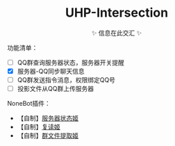 
<h1 align="center">
UHP-Intersection
</h1>
<div align="center">
✨ 信息在此交汇 ✨
</div>


功能清单：

* [ ] QQ群查询服务器状态，服务器开关提醒
* [x] 服务器-QQ同步聊天信息
* [ ] QQ群发送指令消息，权限绑定QQ号
* [ ] 投影文件从QQ群上传服务器

NoneBot插件：

- 【自制】[服务器状态姬](https://github.com/Utmost-Happiness-Planet/uhpstatus)
- 【自制】[复读姬](https://github.com/Utmost-Happiness-Planet/nonebot-plugin-repeater)
- 【自制】[群文件提取姬](https://github.com/Utmost-Happiness-Planet/nonebot-plugin-directlinker)
